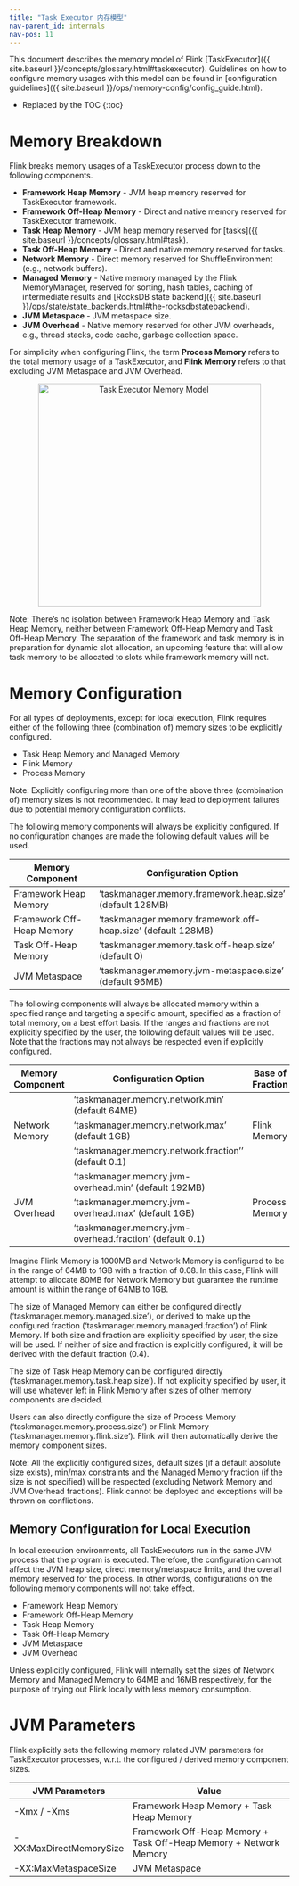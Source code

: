 ```yaml
---
title: "Task Executor 内存模型"
nav-parent_id: internals
nav-pos: 11
---
```

<!--
Licensed to the Apache Software Foundation (ASF) under one
or more contributor license agreements.  See the NOTICE file
distributed with this work for additional information
regarding copyright ownership.  The ASF licenses this file
to you under the Apache License, Version 2.0 (the
"License"); you may not use this file except in compliance
with the License.  You may obtain a copy of the License at

  http://www.apache.org/licenses/LICENSE-2.0

Unless required by applicable law or agreed to in writing,
software distributed under the License is distributed on an
"AS IS" BASIS, WITHOUT WARRANTIES OR CONDITIONS OF ANY
KIND, either express or implied.  See the License for the
specific language governing permissions and limitations
under the License.
-->

This document describes the memory model of Flink [TaskExecutor]({{ site.baseurl }}/concepts/glossary.html#taskexecutor).
Guidelines on how to configure memory usages with this model can be found in [configuration guidelines]({{ site.baseurl }}/ops/memory-config/config_guide.html).

* Replaced by the TOC
{:toc}

# Memory Breakdown

Flink breaks memory usages of a TaskExecutor process down to the following components.
- **Framework Heap Memory** - JVM heap memory reserved for TaskExecutor framework.
- **Framework Off-Heap Memory** - Direct and native memory reserved for TaskExecutor framework.
- **Task Heap Memory** - JVM heap memory reserved for [tasks]({{ site.baseurl }}/concepts/glossary.html#task).
- **Task Off-Heap Memory** - Direct and native memory reserved for tasks.
- **Network Memory** - Direct memory reserved for ShuffleEnvironment (e.g., network buffers).
- **Managed Memory** - Native memory managed by the Flink MemoryManager, reserved for sorting, hash tables, caching of intermediate results and [RocksDB state backend]({{ site.baseurl }}/ops/state/state_backends.html#the-rocksdbstatebackend).
- **JVM Metaspace** - JVM metaspace size.
- **JVM Overhead** - Native memory reserved for other JVM overheads, e.g., thread stacks, code cache, garbage collection space.

For simplicity when configuring Flink, the term **Process Memory** refers to the total memory usage of a TaskExecutor, and **Flink Memory** refers to that excluding JVM Metaspace and JVM Overhead.

<div style="text-align: center;">
<img src="{{ site.baseurl }}/fig/tm_memory_model.svg" alt="Task Executor Memory Model" height="400px" style="text-align: center;"/>
</div>

Note: There’s no isolation between Framework Heap Memory and Task Heap Memory, neither between Framework Off-Heap Memory and Task Off-Heap Memory.
The separation of the framework and task memory is in preparation for dynamic slot allocation, an upcoming feature that will allow task memory to be allocated to slots while framework memory will not.

# Memory Configuration

For all types of deployments, except for local execution, Flink requires either of the following three (combination of) memory sizes to be explicitly configured.
- Task Heap Memory and Managed Memory
- Flink Memory
- Process Memory

Note: Explicitly configuring more than one of the above three (combination of) memory sizes is not recommended.
It may lead to deployment failures due to potential memory configuration conflicts.

The following memory components will always be explicitly configured.
If no configuration changes are made the following default values will be used.

<table class="table table-bordered">
  <thead>
    <tr>
      <th class="text-left" style="width: 40%">Memory Component</th>
      <th class="text-left" style="width: 60%">Configuration Option</th>
    </tr>
  </thead>
  <tbody>
    <tr>
      <td>Framework Heap Memory</td>
      <td>‘taskmanager.memory.framework.heap.size’ (default 128MB)</td>
    </tr>
    <tr>
      <td>Framework Off-Heap Memory</td>
      <td>‘taskmanager.memory.framework.off-heap.size’ (default 128MB)</td>
    </tr>
    <tr>
      <td>Task Off-Heap Memory</td>
      <td>‘taskmanager.memory.task.off-heap.size’ (default 0)</td>
    </tr>
    <tr>
      <td>JVM Metaspace</td>
      <td>‘taskmanager.memory.jvm-metaspace.size’ (default 96MB)</td>
    </tr>
  </tbody>
</table>

The following components will always be allocated memory within a specified range and targeting a specific amount, specified as a fraction of total memory, on a best effort basis.
If the ranges and fractions are not explicitly specified by the user, the following default values will be used.
Note that the fractions may not always be respected even if explicitly configured.

<table class="table table-bordered">
  <thead>
    <tr>
      <th class="text-left" style="width: 25%">Memory Component</th>
      <th class="text-left" style="width: 50%">Configuration Option</th>
      <th class="text-left" style="width: 25%">Base of Fraction</th>
    </tr>
  </thead>
  <tbody>
    <tr>
      <td rowspan="3">Network Memory</td>
      <td>‘taskmanager.memory.network.min’ (default 64MB)</td>
      <td rowspan="3">Flink Memory</td>
    </tr>
    <tr>
      <td>‘taskmanager.memory.network.max’ (default 1GB)</td>
    </tr>
    <tr>
      <td>‘taskmanager.memory.network.fraction’’ (default 0.1)</td>
    </tr>
    <tr>
      <td rowspan="3">JVM Overhead</td>
      <td>‘taskmanager.memory.jvm-overhead.min’ (default 192MB)</td>
      <td rowspan="3">Process Memory</td>
    </tr>
    <tr>
      <td>‘taskmanager.memory.jvm-overhead.max’ (default 1GB)</td>
    </tr>
    <tr>
      <td>‘taskmanager.memory.jvm-overhead.fraction’ (default 0.1)</td>
    </tr>
  </tbody>
</table>

Imagine Flink Memory is 1000MB and Network Memory is configured to be in the range of 64MB to 1GB with a fraction of 0.08.
In this case, Flink will attempt to allocate 80MB for Network Memory but guarantee the runtime amount is within the range of 64MB to 1GB.  

The size of Managed Memory can either be configured directly (‘taskmanager.memory.managed.size’), or derived to make up the configured fraction (‘taskmanager.memory.managed.fraction’) of Flink Memory.
If both size and fraction are explicitly specified by user, the size will be used.
If neither of size and fraction is explicitly configured, it will be derived with the default fraction (0.4).

The size of Task Heap Memory can be configured directly (‘taskmanager.memory.task.heap.size’).
If not explicitly specified by user, it will use whatever left in Flink Memory after sizes of other memory components are decided.

Users can also directly configure the size of Process Memory (‘taskmanager.memory.process.size’) or Flink Memory (‘taskmanager.memory.flink.size’).
Flink will then automatically derive the memory component sizes.

Note: All the explicitly configured sizes, default sizes (if a default absolute size exists), min/max constraints and the Managed Memory fraction (if the size is not specified) will be respected (excluding Network Memory and JVM Overhead fractions).
Flink cannot be deployed and exceptions will be thrown on conflictions.

## Memory Configuration for Local Execution

In local execution environments, all TaskExecutors run in the same JVM process that the program is executed.
Therefore, the configuration cannot affect the JVM heap size, direct memory/metaspace limits, and the overall memory reserved for the process.
In other words, configurations on the following memory components will not take effect.
- Framework Heap Memory
- Framework Off-Heap Memory
- Task Heap Memory
- Task Off-Heap Memory
- JVM Metaspace
- JVM Overhead

Unless explicitly configured, Flink will internally set the sizes of Network Memory and Managed Memory to 64MB and 16MB respectively, for the purpose of trying out Flink locally with less memory consumption. 

# JVM Parameters
Flink explicitly sets the following memory related JVM parameters for TaskExecutor processes, w.r.t. the configured / derived memory component sizes.

<table class="table table-bordered">
  <thead>
    <tr>
      <th class="text-left" style="width: 30%">JVM Parameters</th>
      <th class="text-left" style="width: 70%">Value</th>
    </tr>
  </thead>
  <tbody>
    <tr>
      <td>-Xmx / -Xms</td>
      <td>Framework Heap Memory + Task Heap Memory</td>
    </tr>
    <tr>
      <td>-XX:MaxDirectMemorySize</td>
      <td>Framework Off-Heap Memory + Task Off-Heap Memory + Network Memory</td>
    </tr>
    <tr>
      <td>-XX:MaxMetaspaceSize</td>
      <td>JVM Metaspace</td>
    </tr>
  </tbody>
</table>
